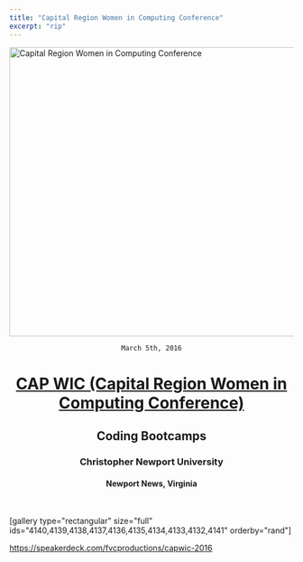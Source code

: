 ```yaml
---
title: "Capital Region Women in Computing Conference"
excerpt: "rip"
---
```


<img class="aligncenter size-full wp-image-4130" src="https://fvcproductions.files.wordpress.com/2016/03/capwic.png" alt="Capital Region Women in Computing Conference" width="512" height="512" />

<div style="text-align:center;">

<code>March 5th, 2016</code>
<h1><a href="http://capwic.org" target="_blank">CAP WIC (Capital Region Women in Computing Conference)</a></h1>
<h2><strong>Coding Bootcamps</strong></h2>
<h3>Christopher Newport University</h3>
<h4>Newport News, Virginia</h4>

</div>

&nbsp;

[gallery type="rectangular" size="full" ids="4140,4139,4138,4137,4136,4135,4134,4133,4132,4141" orderby="rand"]

https://speakerdeck.com/fvcproductions/capwic-2016